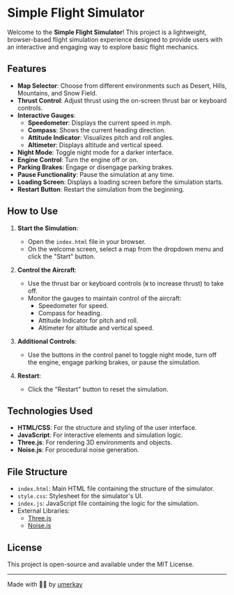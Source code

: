 # Simple Flight Simulator

Welcome to the **Simple Flight Simulator**! This project is a lightweight, browser-based flight simulation experience designed to provide users with an interactive and engaging way to explore basic flight mechanics.

## Features

- **Map Selector**: Choose from different environments such as Desert, Hills, Mountains, and Snow Field.
- **Thrust Control**: Adjust thrust using the on-screen thrust bar or keyboard controls.
- **Interactive Gauges**:
  - **Speedometer**: Displays the current speed in mph.
  - **Compass**: Shows the current heading direction.
  - **Attitude Indicator**: Visualizes pitch and roll angles.
  - **Altimeter**: Displays altitude and vertical speed.
- **Night Mode**: Toggle night mode for a darker interface.
- **Engine Control**: Turn the engine off or on.
- **Parking Brakes**: Engage or disengage parking brakes.
- **Pause Functionality**: Pause the simulation at any time.
- **Loading Screen**: Displays a loading screen before the simulation starts.
- **Restart Button**: Restart the simulation from the beginning.

## How to Use

1. **Start the Simulation**:
   - Open the `index.html` file in your browser.
   - On the welcome screen, select a map from the dropdown menu and click the "Start" button.

2. **Control the Aircraft**:
   - Use the thrust bar or keyboard controls (`W` to increase thrust) to take off.
   - Monitor the gauges to maintain control of the aircraft:
     - Speedometer for speed.
     - Compass for heading.
     - Attitude Indicator for pitch and roll.
     - Altimeter for altitude and vertical speed.

3. **Additional Controls**:
   - Use the buttons in the control panel to toggle night mode, turn off the engine, engage parking brakes, or pause the simulation.

4. **Restart**:
   - Click the "Restart" button to reset the simulation.

## Technologies Used

- **HTML/CSS**: For the structure and styling of the user interface.
- **JavaScript**: For interactive elements and simulation logic.
- **Three.js**: For rendering 3D environments and objects.
- **Noise.js**: For procedural noise generation.

## File Structure

- `index.html`: Main HTML file containing the structure of the simulator.
- `style.css`: Stylesheet for the simulator's UI.
- `index.js`: JavaScript file containing the logic for the simulation.
- External Libraries:
  - [Three.js](https://threejs.org/)
  - [Noise.js](https://github.com/josephg/noisejs)

## License

This project is open-source and available under the MIT License.

---

Made with 💖✨ by [umerkay](https://umerkay.github.io/)
